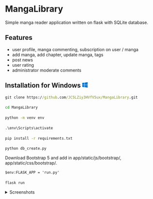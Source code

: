# MangaLibrary

Simple manga reader application written on flask with SQLite database.

## Features

- user profile, manga commenting, subscription on user / manga
- add manga, add chapter, update manga, tags
- post news
- user rating
- administrator moderate comments

## Installation for Windows ![Windows](assets/5.png)

```cmd
git clone https://github.com/JC5LZiy3HVfV5ux/MangaLibrary.git

cd MangaLibrary

python -m venv env

.\env\Scripts\activate

pip install -r requirements.txt

python db_create.py
```

Download Bootstrap 5 and add in app/static/js/bootstrap/, app/static/css/bootstrap/.

```cmd
$env:FLASK_APP = 'run.py'

flask run
```

<details><summary>Screenshots</summary>
Index page:

![index page](assets/2.png)

User profile:

![user profile](assets/1.png)

Manga page:

![manga page](assets/3.png)

Chapter page:

![chapter page](assets/4.png)

</details>
